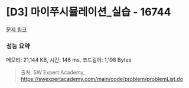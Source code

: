 # [D3] 마이쭈시뮬레이션_실습 - 16744 

[문제 링크](https://swexpertacademy.com/main/code/problem/problemDetail.do?contestProbId=AYZ8hQW6H80DFARM) 

### 성능 요약

메모리: 21,144 KB, 시간: 146 ms, 코드길이: 1,198 Bytes



> 출처: SW Expert Academy, https://swexpertacademy.com/main/code/problem/problemList.do